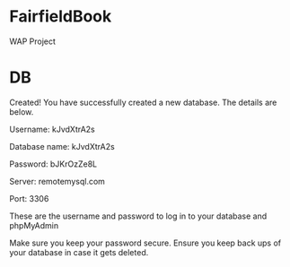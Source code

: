 # FairfieldBook
WAP Project

# DB
Created!
You have successfully created a new database. The details are below.

Username: kJvdXtrA2s

Database name: kJvdXtrA2s

Password: bJKrOzZe8L

Server: remotemysql.com

Port: 3306

These are the username and password to log in to your database and phpMyAdmin

Make sure you keep your password secure. Ensure you keep back ups of your database in case it gets deleted.